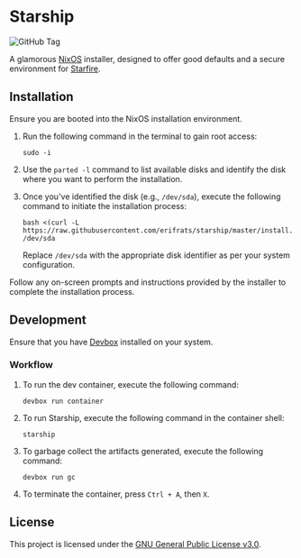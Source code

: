# Starship

![GitHub Tag](https://img.shields.io/github/v/tag/erifrats/starship?label=latest)

A glamorous [NixOS](https://nixos.org) installer, designed to offer good defaults and a secure environment for [Starfire](https://github.com/erifrats/starfire).

## Installation

Ensure you are booted into the NixOS installation environment.

1. Run the following command in the terminal to gain root access:

    ```
    sudo -i
    ```

2. Use the `parted -l` command to list available disks and identify the disk where you want to perform the installation.

3. Once you've identified the disk (e.g., `/dev/sda`), execute the following command to initiate the installation process:

    ```
    bash <(curl -L https://raw.githubusercontent.com/erifrats/starship/master/install.sh) /dev/sda
    ```

    Replace `/dev/sda` with the appropriate disk identifier as per your system configuration.

Follow any on-screen prompts and instructions provided by the installer to complete the installation process.

## Development

Ensure that you have [Devbox](https://www.jetify.com/devbox) installed on your system.

### Workflow

1. To run the dev container, execute the following command:

    ```
    devbox run container
    ```

2. To run Starship, execute the following command in the container shell:

    ```
    starship
    ```

3. To garbage collect the artifacts generated, execute the following command:

    ```
    devbox run gc
    ```

4. To terminate the container, press `Ctrl + A`, then `X`.

## License

This project is licensed under the [GNU General Public License v3.0](LICENSE).
